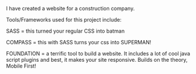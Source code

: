 I have created a website for a construction company. 

Tools/Frameworks used for this project include:


SASS = this turned your regular CSS into batman

COMPASS = this with SASS turns your css into SUPERMAN! 

FOUNDATION = a terrific tool to build a website. It includes a lot of cool java script plugins and best, it makes your site responsive. Builds on the theory, Mobile First!
